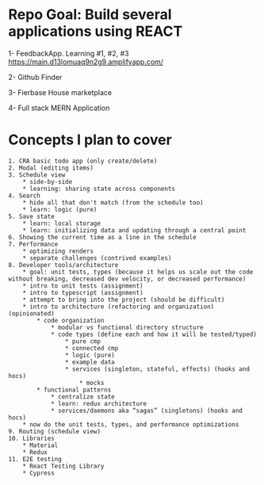 # Repo Goal: Build several applications using REACT

1- FeedbackApp. Learning #1, #2, #3
https://main.d13lomuaq9n2g9.amplifyapp.com/

2- Github Finder

3- Fierbase House marketplace

4- Full stack MERN Application


# Concepts I plan to cover

    1. CRA basic todo app (only create/delete)
    2. Modal (editing items)
    3. Schedule view
        * side-by-side
        * learning: sharing state across components
    4. Search
        * hide all that don't match (from the schedule too)
        * learn: logic (pure)
    5. Save state
        * learn: local storage
        * learn: initializing data and updating through a central point
    6. Showing the current time as a line in the schedule
    7. Performance
        * optimizing renders
        * separate challenges (contrived examples)
    8. Developer tools/architecture
        * goal: unit tests, types (because it helps us scale out the code without breaking, decreased dev velocity, or decreased performance)
        * intro to unit tests (assignment)
        * intro to typescript (assignment)
        * attempt to bring into the project (should be difficult)
        * intro to architecture (refactoring and organization) (opinionated)
            * code organization
                * modular vs functional directory structure
                * code types (define each and how it will be tested/typed)
                    * pure cmp
                    * connected cmp
                    * logic (pure)
                    * example data
                    * services (singleton, stateful, effects) (hooks and hocs)
                        * mocks
            * functional patterns
                * centralize state
                * learn: redux architecture
                * services/daemons aka “sagas” (singletons) (hooks and hocs)
        * now do the unit tests, types, and performance optimizations
    9. Routing (schedule view)
    10. Libraries
        * Material
        * Redux
    11. E2E testing
        * React Testing Library
        * Cypress
